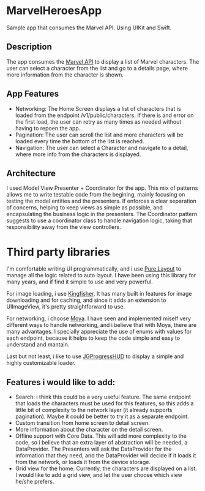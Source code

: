 # MarvelHeroesApp
Sample app that consumes the Marvel API. Using UIKit and Swift.

## Description
The app consumes the [Marvel API](https://developer.marvel.com/docs#!/public/getComicsCollection_get_6) to display a list of Marvel characters. The user can select a character from the list and go to a details page, where more information from the character is shown.

## App Features
* Networking: The Home Screen displays a list of characters that is loaded from the endpoint /v1/public/characters. If there is and error on the first load, the user can retry as many times as needed without having to repoen the app.
* Pagination: The user can scroll the list and more characters will be loaded every time the bottom of the list is reached.
* Navigation: The user can select a Character and navigate to a detail, where more info from the characters is displayed.

## Architecture
I used Model View Presenter + Coordinator for the app. This mix of patterns allows me to write testable code from the begining, mainly focusing on testing the model entities and the presenters. If enforces a clear separation of concerns, helping to keep views as simple as possible, and encapsulating the business logic in the presenters. The Coordinator pattern suggests to use a coordinator class to handle navigation logic, taking that responsibility away from the view controllers.

# Third party libraries
I'm comfortable writing UI programmatically, and i use [Pure Layout](https://github.com/PureLayout/PureLayout) to manage all the logic related to auto layout. I have been using this library for many years, and if find it simple to use and very powerful.

For image loading, i use [Kingfisher](https://github.com/onevcat/Kingfisher). It has many built in features for image downloading and for caching, and since it adds an extension to UIImageView, it's pretty straightforward to use.

For networking, i choose [Moya](https://github.com/Moya/Moya). I have seen and implemented miself very different ways to handle networking, and i believe that with Moya, there are many advantages. I specially appreciate the use of enums with values for each endpoint, because it helps to keep the code simple and easy to understand and mantain.

Last but not least, i like to use [JGProgressHUD](https://github.com/JonasGessner/JGProgressHUD) to display a simple and highly customizable loader.

## Features i would like to add:
* Search: i think this could be a very useful feature. The same endpoint that loads the characters must be used for this features, so this adds a little bit of complexity to the network layer (it already supports pagination). Maybe it could be better to try it as a separate endpoint.
* Custom transition from home screen to detail screen.
* More information about the character on the detail screen.
* Offline support with Core Data. This will add more complexity to the code, so i believe that an extra layer of abstraction will be needed, a DataProvider. The Presenters will ask the DataProvider for the information that they need, and the DataProvider will decide if it loads it from the network, or loads it from the device storage.
* Grid view for the home. Currently, the characters are displayed on a list. I would like to add a grid view, and let the user choose which view he/she prefers.




